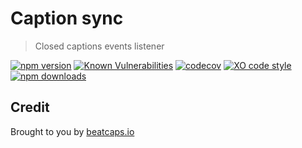 # Caption sync

> Closed captions events listener

[![npm version](https://badgen.net/npm/v/caption-sync)](https://www.npmjs.com/package/caption-sync)
[![Known Vulnerabilities](https://snyk.io/test/github/goatandsheep/closed-captions-listener/badge.svg)](https://snyk.io/test/github/goatandsheep/closed-captions-listener)
[![codecov](https://badgen.net/codecov/c/github/goatandsheep/closed-captions-listener)](https://codecov.io/gh/goatandsheep/closed-captions-listener)
[![XO code style](https://badgen.net/badge/code%20style/XO/cyan)](https://github.com/xojs/xo)
[![npm downloads](https://img.shields.io/npm/dt/caption-sync.svg?style=flat-square)](https://www.npmjs.com/package/caption-sync)

## Credit

Brought to you by [beatcaps.io](https://www.beatcaps.io)
